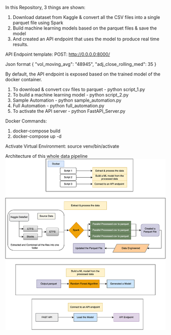 In this Repository, 3 things are shown: 
1. Download dataset from Kaggle & convert all the CSV files into a single parquet file using Spark
2. Build machine learning models based on the parquet files & save the model
3. And created an API endpoint that uses the model to produce real time results.

API Endpoint template:
POST: http://0.0.0.0:8000/



Json format 
{
    "vol_moving_avg": "48945",
    "adj_close_rolling_med": 35
}

By default, the API endpoint is exposed based on the trained model of the docker container.
1. To download & convert csv files to parquet   - python script_1.py
2. To build a machine learning model            - python script_2.py
3. Sample Automation                            - python sample_automation.py
4. Full Automation                              - python full_automation.py
5. To activate the API server                   - python FastAPI_Server.py


Docker Commands:
1. docker-compose build
2. docker-compose up -d

Activate Virtual Environment: source venv/bin/activate

Architecture of this whole data pipeline
![alt text](https://github.com/sunilprakash97/Data-Pipeline/blob/main/Flowchart.png)
